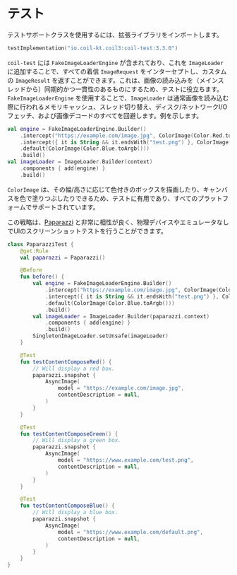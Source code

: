 # テスト

テストサポートクラスを使用するには、拡張ライブラリをインポートします。

```kotlin
testImplementation("io.coil-kt.coil3:coil-test:3.3.0")
```

`coil-test` には `FakeImageLoaderEngine` が含まれており、これを `ImageLoader` に追加することで、すべての着信 `ImageRequest` をインターセプトし、カスタムの `ImageResult` を返すことができます。これは、画像の読み込みを（メインスレッドから）同期的かつ一貫性のあるものにするため、テストに役立ちます。`FakeImageLoaderEngine` を使用することで、`ImageLoader` は通常画像を読み込む際に行われるメモリキャッシュ、スレッド切り替え、ディスク/ネットワークI/Oフェッチ、および画像デコードのすべてを回避します。例を示します。

```kotlin
val engine = FakeImageLoaderEngine.Builder()
    .intercept("https://example.com/image.jpg", ColorImage(Color.Red.toArgb()))
    .intercept({ it is String && it.endsWith("test.png") }, ColorImage(Color.Green.toArgb()))
    .default(ColorImage(Color.Blue.toArgb()))
    .build()
val imageLoader = ImageLoader.Builder(context)
    .components { add(engine) }
    .build()
```

`ColorImage` は、その幅/高さに応じて色付きのボックスを描画したり、キャンバスを色で塗りつぶしたりできるため、テストに有用であり、すべてのプラットフォームでサポートされています。

この戦略は、[Paparazzi](https://github.com/cashapp/paparazzi) と非常に相性が良く、物理デバイスやエミュレータなしでUIのスクリーンショットテストを行うことができます。

```kotlin
class PaparazziTest {
    @get:Rule
    val paparazzi = Paparazzi()

    @Before
    fun before() {
        val engine = FakeImageLoaderEngine.Builder()
            .intercept("https://example.com/image.jpg", ColorImage(Color.Red.toArgb()))
            .intercept({ it is String && it.endsWith("test.png") }, ColorImage(Color.Green.toArgb()))
            .default(ColorImage(Color.Blue.toArgb()))
            .build()
        val imageLoader = ImageLoader.Builder(paparazzi.context)
            .components { add(engine) }
            .build()
        SingletonImageLoader.setUnsafe(imageLoader)
    }

    @Test
    fun testContentComposeRed() {
        // Will display a red box.
        paparazzi.snapshot {
            AsyncImage(
                model = "https://example.com/image.jpg",
                contentDescription = null,
            )
        }
    }

    @Test
    fun testContentComposeGreen() {
        // Will display a green box.
        paparazzi.snapshot {
            AsyncImage(
                model = "https://www.example.com/test.png",
                contentDescription = null,
            )
        }
    }

    @Test
    fun testContentComposeBlue() {
        // Will display a blue box.
        paparazzi.snapshot {
            AsyncImage(
                model = "https://www.example.com/default.png",
                contentDescription = null,
            )
        }
    }
}